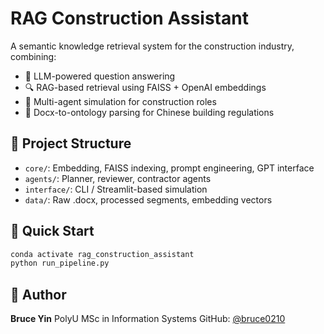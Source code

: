 # RAG Construction Assistant

A semantic knowledge retrieval system for the construction industry, combining:

- 🧠 LLM-powered question answering
- 🔍 RAG-based retrieval using FAISS + OpenAI embeddings
- 👷 Multi-agent simulation for construction roles
- 📑 Docx-to-ontology parsing for Chinese building regulations

## 📁 Project Structure

- `core/`: Embedding, FAISS indexing, prompt engineering, GPT interface
- `agents/`: Planner, reviewer, contractor agents
- `interface/`: CLI / Streamlit-based simulation
- `data/`: Raw .docx, processed segments, embedding vectors

## 🚀 Quick Start

```bash
conda activate rag_construction_assistant
python run_pipeline.py
```

## 🧠 Author

**Bruce Yin**
PolyU MSc in Information Systems
GitHub: [@bruce0210](https://github.com/bruce0210)
